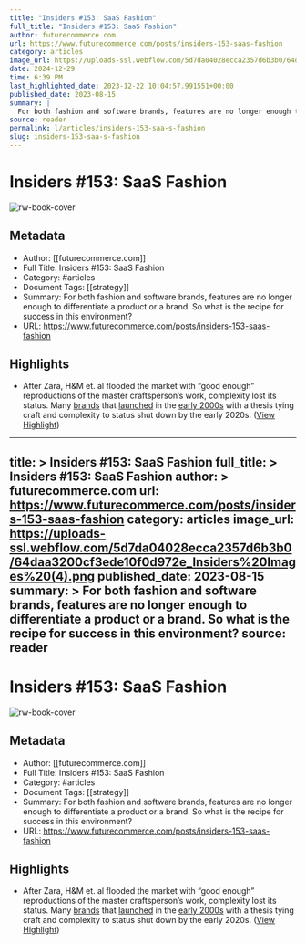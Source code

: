 ```yaml
---
title: "Insiders #153: SaaS Fashion"
full_title: "Insiders #153: SaaS Fashion"
author: futurecommerce.com
url: https://www.futurecommerce.com/posts/insiders-153-saas-fashion
category: articles
image_url: https://uploads-ssl.webflow.com/5d7da04028ecca2357d6b3b0/64daa3200cf3ede10f0d972e_Insiders%20Images%20(4).png
date: 2024-12-29
time: 6:39 PM
last_highlighted_date: 2023-12-22 10:04:57.991551+00:00
published_date: 2023-08-15
summary: |
  For both fashion and software brands, features are no longer enough to differentiate a product or a brand. So what is the recipe for success in this environment?
source: reader
permalink: l/articles/insiders-153-saa-s-fashion
slug: insiders-153-saa-s-fashion
---
```

# Insiders #153: SaaS Fashion

![rw-book-cover](https://uploads-ssl.webflow.com/5d7da04028ecca2357d6b3b0/64daa3200cf3ede10f0d972e_Insiders%20Images%20(4).png)

## Metadata
- Author: [[futurecommerce.com]]
- Full Title: Insiders #153: SaaS Fashion
- Category: #articles
- Document Tags: [[strategy]] 
- Summary: For both fashion and software brands, features are no longer enough to differentiate a product or a brand. So what is the recipe for success in this environment?
- URL: https://www.futurecommerce.com/posts/insiders-153-saas-fashion

## Highlights
- After Zara, H&M et. al flooded the market with “good enough” reproductions of the master craftsperson’s work, complexity lost its status. Many [brands](https://www.vogue.com/article/silas-chou-puts-thakoon-on-hold-questions-future-of-see-now-buy-now) that [launched](https://www.nytimes.com/2019/11/04/style/zac-posen-barneys-brand-closed.html) in the [early 2000s](https://www.businessoffashion.com/articles/news-analysis/as-ohne-titel-shutters-founders-reflect) with a thesis tying craft and complexity to status shut down by the early 2020s. ([View Highlight](https://read.readwise.io/read/01hj8frdx47kxdf01jnnbr7tj8))


---
title: >
  Insiders #153: SaaS Fashion
full_title: >
  Insiders #153: SaaS Fashion
author: >
  futurecommerce.com
url: https://www.futurecommerce.com/posts/insiders-153-saas-fashion
category: articles
image_url: https://uploads-ssl.webflow.com/5d7da04028ecca2357d6b3b0/64daa3200cf3ede10f0d972e_Insiders%20Images%20(4).png
published_date: 2023-08-15
summary: >
  For both fashion and software brands, features are no longer enough to differentiate a product or a brand. So what is the recipe for success in this environment?
source: reader
---
# Insiders #153: SaaS Fashion

![rw-book-cover](https://uploads-ssl.webflow.com/5d7da04028ecca2357d6b3b0/64daa3200cf3ede10f0d972e_Insiders%20Images%20(4).png)

## Metadata
- Author: [[futurecommerce.com]]
- Full Title: Insiders #153: SaaS Fashion
- Category: #articles
- Document Tags: [[strategy]] 
- Summary: For both fashion and software brands, features are no longer enough to differentiate a product or a brand. So what is the recipe for success in this environment?
- URL: https://www.futurecommerce.com/posts/insiders-153-saas-fashion

## Highlights
- After Zara, H&M et. al flooded the market with “good enough” reproductions of the master craftsperson’s work, complexity lost its status. Many [brands](https://www.vogue.com/article/silas-chou-puts-thakoon-on-hold-questions-future-of-see-now-buy-now) that [launched](https://www.nytimes.com/2019/11/04/style/zac-posen-barneys-brand-closed.html) in the [early 2000s](https://www.businessoffashion.com/articles/news-analysis/as-ohne-titel-shutters-founders-reflect) with a thesis tying craft and complexity to status shut down by the early 2020s. ([View Highlight](https://read.readwise.io/read/01hj8frdx47kxdf01jnnbr7tj8))


